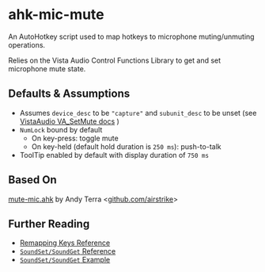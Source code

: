 # ahk-mic-mute
An AutoHotkey script used to map hotkeys to microphone muting/unmuting operations.

Relies on the Vista Audio Control Functions Library to get and set microphone mute state.

## Defaults & Assumptions
- Assumes `device_desc` to be `"capture"` and `subunit_desc` to be unset (see [VistaAudio VA_SetMute docs](https://ahkscript.github.io/VistaAudio/#VA_SetMute) )
- `NumLock` bound by default
	- On key-press: toggle mute
	- On key-held (default hold duration is `250 ms`): push-to-talk
- ToolTip enabled by default with display duration of `750 ms`

## Based On
[mute-mic.ahk](https://gist.github.com/airstrike/5cb66c97a288efdb578a) by Andy Terra <[github.com/airstrike](github.com/airstrike)>

## Further Reading
- [Remapping Keys Reference](https://www.autohotkey.com/docs/v2/misc/Remap.htm)
- [`SoundSet/SoundGet` Reference](https://www.autohotkey.com/docs/commands/SoundSet.htm)
- [`SoundSet/SoundGet` Example](https://www.reddit.com/r/AutoHotkey/comments/uiyfz8/toggle_mute_script_help/)
